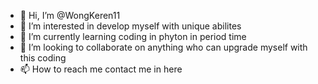 - 👋 Hi, I’m @WongKeren11
- 👀 I’m interested in develop myself with unique abilites
- 🌱 I’m currently learning coding in phyton in period time
- 💞️ I’m looking to collaborate on anything who can upgrade myself with this coding
- 📫 How to reach me contact me in here 

<!---
WongKeren11/WongKeren11 is a ✨ special ✨ repository because its `README.md` (this file) appears on your GitHub profile.
You can click the Preview link to take a look at your changes.
--->
